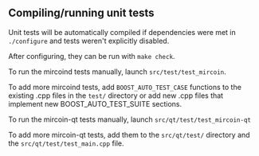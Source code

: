 Compiling/running unit tests
------------------------------------

Unit tests will be automatically compiled if dependencies were met in `./configure`
and tests weren't explicitly disabled.

After configuring, they can be run with `make check`.

To run the mircoind tests manually, launch `src/test/test_mircoin`.

To add more mircoind tests, add `BOOST_AUTO_TEST_CASE` functions to the existing
.cpp files in the `test/` directory or add new .cpp files that
implement new BOOST_AUTO_TEST_SUITE sections.

To run the mircoin-qt tests manually, launch `src/qt/test/test_mircoin-qt`

To add more mircoin-qt tests, add them to the `src/qt/test/` directory and
the `src/qt/test/test_main.cpp` file.
